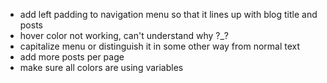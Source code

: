 - add left padding to navigation menu so that it lines up with blog title and posts
- hover color not working, can't understand why ?_?
- capitalize menu or distinguish it in some other way from normal text
- add more posts per page
- make sure all colors are using variables